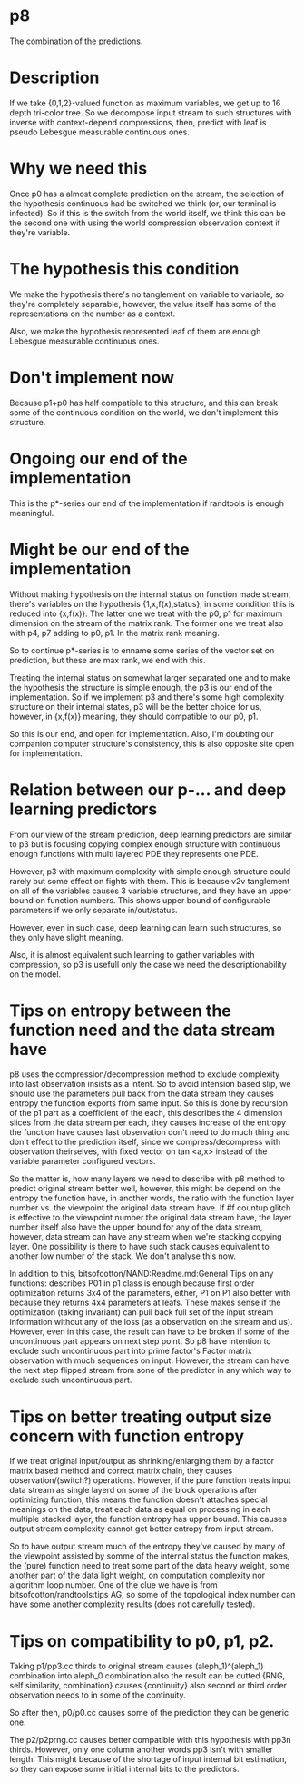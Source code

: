 # p8
The combination of the predictions.

# Description
If we take {0,1,2}-valued function as maximum variables, we get up to 16 depth tri-color tree.
So we decompose input stream to such structures with inverse with context-depend compressions, then, predict with leaf is pseudo Lebesgue measurable continuous ones.

# Why we need this
Once p0 has a almost complete prediction on the stream, the selection of the hypothesis continuous had be switched we think (or, our terminal is infected).
So if this is the switch from the world itself, we think this can be the second one with using the world compression observation context if they're variable.

# The hypothesis this condition
We make the hypothesis there's no tanglement on variable to variable, so they're completely separable, however, the value itself has some of the representations on the number as a context.

Also, we make the hypothesis represented leaf of them are enough Lebesgue measurable continuous ones.

# Don't implement now
Because p1+p0 has half compatible to this structure, and this can break some of the continuous condition on the world, we don't implement this structure.

# Ongoing our end of the implementation
This is the p\*-series our end of the implementation if randtools is enough meaningful.

# Might be our end of the implementation
Without making hypothesis on the internal status on function made stream, there's variables on the hypothesis {1,x,f(x),status}, in some condition this is reduced into {x,f(x)}.
The latter one we treat with the p0, p1 for maximum dimension on the stream of the matrix rank.
The former one we treat also with p4, p7 adding to p0, p1. In the matrix rank meaning.

So to continue p\*-series is to enname some series of the vector set on prediction, but these are max rank, we end with this.

Treating the internal status on somewhat larger separated one and to make the hypothesis the structure is simple enough, the p3 is our end of the implementation. So if we implement p3 and there's some high complexity structure on their internal states, p3 will be the better choice for us, however, in {x,f(x)} meaning, they should compatible to our p0, p1.

So this is our end, and open for implementation.
Also, I'm doubting our companion computer structure's consistency, this is also opposite site open for implementation.

# Relation between our p-... and deep learning predictors
From our view of the stream prediction, deep learning predictors are similar to p3 but is focusing copying complex enough structure with continuous enough functions with multi layered PDE they represents one PDE.

However, p3 with maximum complexity with simple enough structure could rarely but some effect on fights with them.
This is because v2v tanglement on all of the variables causes 3 variable structures, and they have an upper bound on function numbers.
This shows upper bound of configurable parameters if we only separate in/out/status.

However, even in such case, deep learning can learn such structures, so they only have slight meaning.

Also, it is almost equivalent such learning to gather variables with compression, so p3 is usefull only the case we need the descriptionability on the model.

# Tips on entropy between the function need and the data stream have
p8 uses the compression/decompression method to exclude complexity into last observation insists as a intent.
So to avoid intension based slip, we should use the parameters pull back from the data stream they causes entropy the function exports from same input.
So this is done by recursion of the p1 part as a coefficient of the each, this describes the 4 dimension slices from the data stream per each, they causes increase of the entropy the function have causes last observation don't need to do much thing and don't effect to the prediction itself, since we compress/decompress with observation theirselves, with fixed vector on tan \<a,x\> instead of the variable parameter configured vectors.

So the matter is, how many layers we need to describe with p8 method to predict original stream better well, however, this might be depend on the entropy the function have, in another words, the ratio with the function layer number vs. the viewpoint the original data stream have. If #f countup glitch is effective to the viewpoint number the original data stream have, the layer number itself also have the upper bound for any of the data stream, however, data stream can have any stream when we're stacking copying layer. One possibility is there to have such stack causes equivalent to another low number of the stack. We don't analyse this now.

In addition to this, bitsofcotton/NAND:Readme.md:General Tips on any functions: describes P01 in p1 class is enough because first order optimization returns 3x4 of the parameters, either, P1 on P1 also better with because they returns 4x4 parameters at leafs. These makes sense if the optimization (taking invariant) can pull back full set of the input stream information without any of the loss (as a observation on the stream and us). However, even in this case, the result can have to be broken if some of the uncontinuous part appears on next step point. So p8 have intention to exclude such uncontinuous part into prime factor's Factor matrix observation with much sequences on input. However, the stream can have the next step flipped stream from sone of the predictor in any which way to exclude such uncontinuous part.

# Tips on better treating output size concern with function entropy
If we treat original input/output as shrinking/enlarging them by a factor matrix based method and correct matrix chain, they causes observation/(switch?) operations.
However, if the pure function treats input data stream as single layerd on some of the block operations after optimizing function, this means the function doesn't attaches special meanings on the data, treat each data as equal on processing in each multiple stacked layer, the function entropy has upper bound. This causes output stream complexity cannot get better entropy from input stream.

So to have output stream much of the entropy they've caused by many of the viewpoint assisted by somme of the internal status the function makes, the (pure) function need to treat some part of the data heavy weight, some another part of the data light weight, on computation complexity nor algorithm loop number.
One of the clue we have is from bitsofcotton/randtools:tips AG, so some of the topological index number can have some another complexity results (does not carefully tested).

# Tips on compatibility to p0, p1, p2.
Taking p1/pp3.cc thirds to original stream causes (aleph_1)^(aleph_1) combination into aleph_0 combination also the result can be cutted {RNG, self similarity, combination} causes {continuity} also second or third order observation needs to in some of the continuity.

So after then, p0/p0.cc causes some of the prediction they can be generic one.

The p2/p2prng.cc causes better compatible with this hypothesis with pp3n thirds.
However, only one column another words pp3 isn't with smaller length.
This might because of the shortage of input internal bit estimation, so they can expose some initial internal bits to the predictors.

